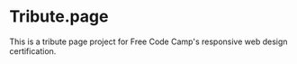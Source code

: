 # Tribute.page
This is a tribute page project for Free Code Camp's responsive web design certification. 
